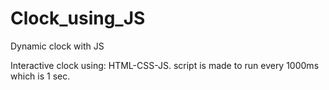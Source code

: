 # Clock_using_JS
Dynamic clock with JS

Interactive clock using: HTML-CSS-JS.
script is made to run every 1000ms which is 1 sec.
